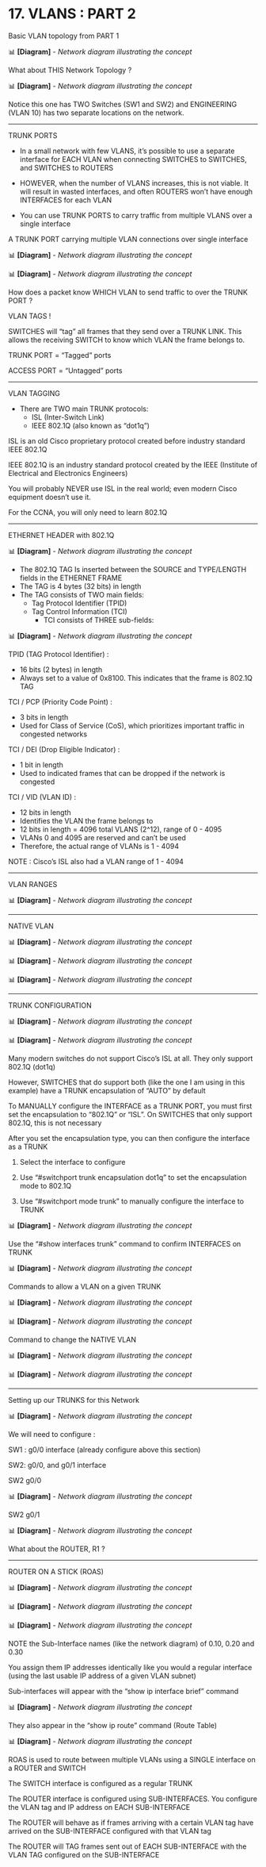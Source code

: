 # 17. VLANS : PART 2

Basic VLAN topology from PART 1

📊 **[Diagram]** - *Network diagram illustrating the concept*


What about THIS Network Topology ?

📊 **[Diagram]** - *Network diagram illustrating the concept*


Notice this one has TWO Switches (SW1 and SW2) and ENGINEERING (VLAN 10) has two separate locations on the network.

---

TRUNK PORTS

- In a small network with few VLANS, it’s possible to use a separate interface for EACH VLAN when connecting SWITCHES to SWITCHES, and SWITCHES to ROUTERS

- HOWEVER, when the number of VLANS increases, this is not viable. It will result in wasted interfaces, and often ROUTERS won’t have enough INTERFACES for each VLAN

- You can use TRUNK PORTS to carry traffic from multiple VLANS over a single interface

A TRUNK PORT carrying multiple VLAN connections over single interface

📊 **[Diagram]** - *Network diagram illustrating the concept*


📊 **[Diagram]** - *Network diagram illustrating the concept*


How does a packet know WHICH VLAN to send traffic to over the TRUNK PORT ?

VLAN TAGS !

SWITCHES will “tag” all frames that they send over a TRUNK LINK. This allows the receiving SWITCH to know which VLAN the frame belongs to.

TRUNK PORT = “Tagged” ports

ACCESS PORT = “Untagged” ports

---

VLAN TAGGING

- There are TWO main TRUNK protocols:
    - ISL (Inter-Switch Link)
    - IEEE 802.1Q (also known as “dot1q”)

ISL is an old Cisco proprietary protocol created before industry standard IEEE 802.1Q

IEEE 802.1Q is an industry standard protocol created by the IEEE (Institute of Electrical and Electronics Engineers)

You will probably NEVER use ISL in the real world; even modern Cisco equipment doesn’t use it.

For the CCNA, you will only need to learn 802.1Q

---

ETHERNET HEADER with 802.1Q

📊 **[Diagram]** - *Network diagram illustrating the concept*


- The 802.1Q TAG Is inserted between the SOURCE and TYPE/LENGTH fields in the ETHERNET FRAME
- The TAG is 4 bytes (32 bits) in length
- The TAG consists of TWO main fields:
    - Tag Protocol Identifier (TPID)
    - Tag Control Information (TCI)
        - TCI consists of THREE sub-fields:

📊 **[Diagram]** - *Network diagram illustrating the concept*


TPID (TAG Protocol Identifier) :

- 16 bits (2 bytes) in length
- Always set to a value of 0x8100. This indicates that the frame is 802.1Q TAG

TCI / PCP (Priority Code Point) :

- 3 bits in length
- Used for Class of Service (CoS), which prioritizes important traffic in congested networks

TCI / DEI (Drop Eligible Indicator) :

- 1 bit in length
- Used to indicated frames that can be dropped if the network is congested

TCI / VID (VLAN ID) :

- 12 bits in length
- Identifies the VLAN the frame belongs to
- 12 bits in length = 4096 total VLANS (2^12), range of 0 - 4095
- VLANs 0 and 4095 are reserved and can’t be used
- Therefore, the actual range of VLANs is 1 - 4094

NOTE : Cisco’s ISL also had a VLAN range of 1 - 4094

---

VLAN RANGES

📊 **[Diagram]** - *Network diagram illustrating the concept*


---

NATIVE VLAN

📊 **[Diagram]** - *Network diagram illustrating the concept*


📊 **[Diagram]** - *Network diagram illustrating the concept*


📊 **[Diagram]** - *Network diagram illustrating the concept*

---

TRUNK CONFIGURATION

📊 **[Diagram]** - *Network diagram illustrating the concept*


📊 **[Diagram]** - *Network diagram illustrating the concept*

Many modern switches do not support Cisco’s ISL at all. They only support 802.1Q (dot1q)

However, SWITCHES that do support both (like the one I am using in this example) have a TRUNK encapsulation of “AUTO” by default

To MANUALLY configure the INTERFACE as a TRUNK PORT, you must first set the encapsulation to “802.1Q” or “ISL”. On SWITCHES that only support 802.1Q, this is not necessary

After you set the encapsulation type, you can then configure the interface as a TRUNK

1) Select the interface to configure

2) Use “#switchport trunk encapsulation dot1q” to set the encapsulation mode to 802.1Q

3) Use “#switchport mode trunk” to manually configure the interface to TRUNK

📊 **[Diagram]** - *Network diagram illustrating the concept*


Use the “#show interfaces trunk” command to confirm INTERFACES on TRUNK

📊 **[Diagram]** - *Network diagram illustrating the concept*


Commands to allow a VLAN on a given TRUNK

📊 **[Diagram]** - *Network diagram illustrating the concept*


📊 **[Diagram]** - *Network diagram illustrating the concept*


Command to change the NATIVE VLAN

📊 **[Diagram]** - *Network diagram illustrating the concept*


📊 **[Diagram]** - *Network diagram illustrating the concept*


---

Setting up our TRUNKS for this Network

📊 **[Diagram]** - *Network diagram illustrating the concept*


We will need to configure :

SW1 : g0/0 interface (already configure above this section)

SW2: g0/0, and g0/1 interface

SW2 g0/0

📊 **[Diagram]** - *Network diagram illustrating the concept*


SW2 g0/1

📊 **[Diagram]** - *Network diagram illustrating the concept*


What about the ROUTER, R1 ? 

---

ROUTER ON A STICK (ROAS)

📊 **[Diagram]** - *Network diagram illustrating the concept*


📊 **[Diagram]** - *Network diagram illustrating the concept*


📊 **[Diagram]** - *Network diagram illustrating the concept*


NOTE the Sub-Interface names (like the network diagram) of 0.10, 0.20 and 0.30

You assign them IP addresses identically like you would a regular interface (using the last usable IP address of a given VLAN subnet)

Sub-interfaces will appear with the “show ip interface brief” command

📊 **[Diagram]** - *Network diagram illustrating the concept*


They also appear in the “show ip route” command (Route Table)

📊 **[Diagram]** - *Network diagram illustrating the concept*


ROAS is used to route between multiple VLANs using a SINGLE interface on a ROUTER and SWITCH

The SWITCH interface is configured as a regular TRUNK

The ROUTER interface is configured using SUB-INTERFACES. You configure the VLAN tag and IP address on EACH SUB-INTERFACE

The ROUTER will behave as if frames arriving with a certain VLAN tag have arrived on the SUB-INTERFACE configured with that VLAN tag

The ROUTER will TAG frames sent out of EACH SUB-INTERFACE with the VLAN TAG configured on the SUB-INTERFACE
